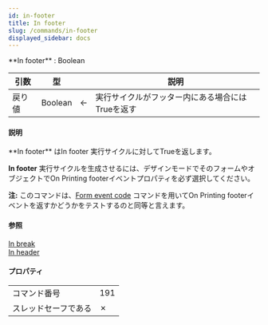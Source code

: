 ```yaml
---
id: in-footer
title: In footer
slug: /commands/in-footer
displayed_sidebar: docs
---
```


<!--REF #_command_.In footer.Syntax-->**In footer**  : Boolean<!-- END REF-->
<!--REF #_command_.In footer.Params-->
| 引数 | 型 |  | 説明 |
| --- | --- | --- | --- |
| 戻り値 | Boolean | &#8592; | 実行サイクルがフッター内にある場合にはTrueを返す |

<!-- END REF-->

#### 説明 

<!--REF #_command_.In footer.Summary-->**In footer** はIn footer 実行サイクルに対してTrueを返します。<!-- END REF-->  

**In footer** 実行サイクルを生成させるには、デザインモードでそのフォームやオブジェクトでOn Printing footerイベントプロパティを必ず選択してください。

**注:** このコマンドは、[Form event code](../commands/form-event-code.md) コマンドを用いてOn Printing footerイベントを返すかどうかをテストするのと同等と言えます。

#### 参照 

[In break](in-break.md)  
[In header](in-header.md)  

#### プロパティ

|  |  |
| --- | --- |
| コマンド番号 | 191 |
| スレッドセーフである | &cross; |


